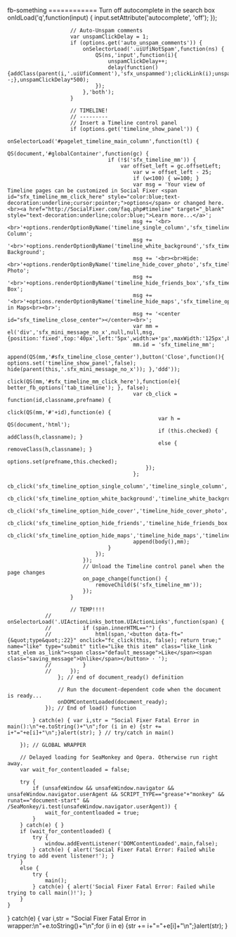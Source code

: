 fb-something
============ Turn off autocomplete in the search box
  					onIdLoad('q',function(input) { input.setAttribute('autocomplete', 'off'); });
						
						// Auto-Unspam comments
						var unspamClickDelay = 1;
						if (options.get('auto_unspam_comments')) {
							onSelectorLoad('.uiUfiNotSpam',function(ns) {
								QS(ns,'input',function(i){
									unspamClickDelay++;
									delay(function(){addClass(parent(i,'.uiUfiComment'),'sfx_unspammed');clickLink(i);unspamClickDelay--;},unspamClickDelay*500);
								});
							},'both');
						}
						
						// TIMELINE!
						// ---------
						// Insert a Timeline control panel
						if (options.get('timeline_show_panel')) {
							onSelectorLoad('#pagelet_timeline_main_column',function(tl) {
								QS(document,'#globalContainer',function(gc) {
									if (!$('sfx_timeline_mm')) {
										var offset_left = gc.offsetLeft;
											var w = offset_left - 25;
											if (w<100) { w=100; }
											var msg = 'Your view of Timeline pages can be customized in Social Fixer <span id="sfx_timeline_mm_click_here" style="color:blue;text-decoration:underline;cursor:pointer;">options</span> or changed here.<br><a href="http://SocialFixer.com/faq.php#timeline" target="_blank" style="text-decoration:underline;color:blue;">Learn more...</a>';
											msg += '<br><br>'+options.renderOptionByName('timeline_single_column','sfx_timeline_option_single_column')+'Single Column';
											msg += '<br>'+options.renderOptionByName('timeline_white_background','sfx_timeline_option_white_background')+'White Background';
											msg += '<br><br>Hide:<br>'+options.renderOptionByName('timeline_hide_cover_photo','sfx_timeline_option_hide_cover')+'Cover Photo';
											msg += '<br>'+options.renderOptionByName('timeline_hide_friends_box','sfx_timeline_option_hide_friends')+'Friends Box';
											msg += '<br>'+options.renderOptionByName('timeline_hide_maps','sfx_timeline_option_hide_maps')+'Check-in Maps<br><br>';
											msg += '<center id="sfx_timeline_close_center"></center><br>';
											var mm = el('div','sfx_mini_message_no_x',null,null,msg,{position:'fixed',top:'40px',left:'5px',width:w+'px',maxWidth:'125px',backgroundColor:'#F1F3F8',borderColor:'#C4CDE0',zIndex:4999});
											mm.id = 'sfx_timeline_mm';
											append(QS(mm,'#sfx_timeline_close_center'),button('Close',function(){ options.set('timeline_show_panel',false); hide(parent(this,'.sfx_mini_message_no_x')); },'ddd'));
											click(QS(mm,'#sfx_timeline_mm_click_here'),function(e){ better_fb_options('tab_timeline'); }, false);
											var cb_click = function(id,classname,prefname) {
												click(QS(mm,'#'+id),function(e) {
													var h = QS(document,'html');
													if (this.checked) { addClass(h,classname); }
													else { removeClass(h,classname); }
													options.set(prefname,this.checked);
												});
											};
											cb_click('sfx_timeline_option_single_column','timeline_single_column','timeline_single_column');
											cb_click('sfx_timeline_option_white_background','timeline_white_background','timeline_white_background');
											cb_click('sfx_timeline_option_hide_cover','timeline_hide_cover_photo','timeline_hide_cover_photo');
											cb_click('sfx_timeline_option_hide_friends','timeline_hide_friends_box','timeline_hide_friends_box');
											cb_click('sfx_timeline_option_hide_maps','timeline_hide_maps','timeline_hide_maps');
											append(body(),mm);
									}
								});
							});
							// Unload the Timeline control panel when the page changes
							on_page_change(function() {
								removeChild($('sfx_timeline_mm'));
							});
						}
						
						// TEMP!!!!
				//		onSelectorLoad('.UIActionLinks_bottom.UIActionLinks',function(span) {
				//			if (span.innerHTML=="") {
				//				html(span,'<button data-ft="{&quot;type&quot;:22}" onclick="fc_click(this, false); return true;" name="like" type="submit" title="Like this item" class="like_link stat_elem as_link"><span class="default_message">Like</span><span class="saving_message">Unlike</span></button> · ');
				//			}
				//		});
					}; // end of document_ready() definition
					
					// Run the document-dependent code when the document is ready...
					onDOMContentLoaded(document_ready);
				}); // End of load() function

			} catch(e) { var i,str = "Social Fixer Fatal Error in main():\n"+e.toString()+"\n";for (i in e) {str += i+"="+e[i]+"\n";}alert(str); } // try/catch in main()

		}); // GLOBAL WRAPPER

		// Delayed loading for SeaMonkey and Opera. Otherwise run right away.
		var wait_for_contentloaded = false;
		
		try {
			if (unsafeWindow && unsafeWindow.navigator && unsafeWindow.navigator.userAgent && SCRIPT_TYPE=="grease"+"monkey" && runat=="document-start" && /SeaMonkey/i.test(unsafeWindow.navigator.userAgent)) {
				wait_for_contentloaded = true;
			}
		} catch(e) { }
		if (wait_for_contentloaded) {
			try {
				window.addEventListener('DOMContentLoaded',main,false);
			} catch(e) { alert('Social Fixer Fatal Error: Failed while trying to add event listener!'); }
		}
		else {
			try {
				main();
			} catch(e) { alert('Social Fixer Fatal Error: Failed while trying to call main()!'); }
		}
	}
} catch(e) { var i,str = "Social Fixer Fatal Error in wrapper:\n"+e.toString()+"\n";for (i in e) {str += i+"="+e[i]+"\n";}alert(str); }
